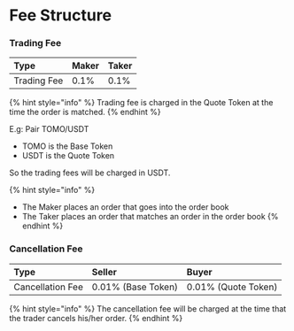 # Fee Structure

### Trading Fee

| Type | Maker | Taker |
| :--- | :--- | :--- |
| Trading Fee | 0.1% | 0.1% |

{% hint style="info" %}
Trading fee is charged in the Quote Token at the time the order is matched.
{% endhint %}

E.g: Pair TOMO/USDT

* TOMO is the Base Token
* USDT is the Quote Token

So the trading fees will be charged in USDT.

{% hint style="info" %}
* The Maker places an order that goes into the order book 
* The Taker places an order that matches an order in the order book
{% endhint %}

### Cancellation Fee

| Type | Seller | Buyer |
| :--- | :--- | :--- |
| Cancellation Fee | 0.01% \(Base Token\) | 0.01% \(Quote Token\) |

{% hint style="info" %}
The cancellation fee will be charged at the time that the trader cancels his/her order.
{% endhint %}

